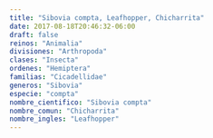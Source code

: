 ```yaml
---
title: "Sibovia compta, Leafhopper, Chicharrita"
date: 2017-08-18T20:46:32-06:00
draft: false
reinos: "Animalia"
divisiones: "Arthropoda"
clases: "Insecta"
ordenes: "Hemiptera"
familias: "Cicadellidae"
generos: "Sibovia"
especie: "compta"
nombre_cientifico: "Sibovia compta"
nombre_comun: "Chicharrita"
nombre_ingles: "Leafhopper"
---
```


